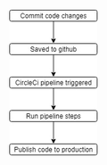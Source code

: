 ![Pipeline Diagram](https://github.com/HusseinSamy/Nano-degree-graduation-project/blob/Hussein/Screenshots/Pipeline-Diagram.JPG)
